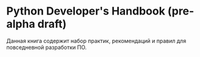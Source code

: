 # Python Developer's Handbook \(pre-alpha draft\)

Данная книга содержит набор практик, рекомендаций и правил для повседневной разработки ПО.

